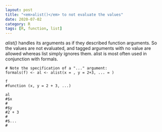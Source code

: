 ```yaml
---
layout: post
title: "<em>alist()</em> to not evaluate the values"
date: 2020-07-02
category: R
tags: [R, function, list]
---
```


<em>alist()</em> handles its arguments as if they described function arguments. So the values are not evaluated, and tagged arguments with no value are allowed whereas list simply ignores them. alist is most often used in conjunction with formals.

```{r}
# Note the specification of a "..." argument:
formals(f) <- al <- alist(x = , y = 2+3, ... = )

f
#function (x, y = 2 + 3, ...) 

al
#$x
#
#$y
#2 + 3
#
#$...
#
```

